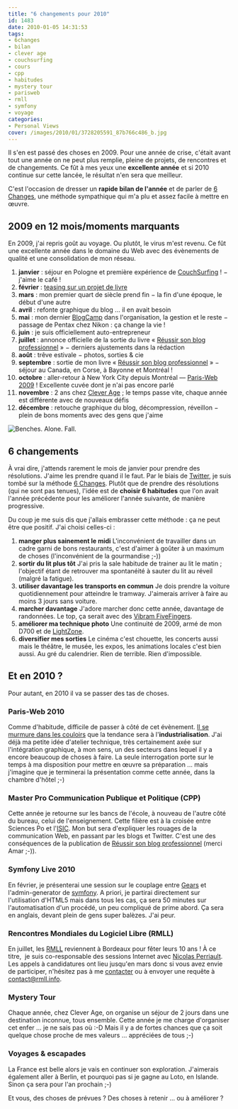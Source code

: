 ```yaml
---
title: "6 changements pour 2010"
id: 1483
date: 2010-01-05 14:31:53
tags:
- 6changes
- bilan
- clever age
- couchsurfing
- cours
- cpp
- habitudes
- mystery tour
- parisweb
- rmll
- symfony
- voyage
categories:
- Personal Views
cover: /images/2010/01/3728205591_87b766c486_b.jpg
---
```


Il s'en est passé des choses en 2009. Pour une année de crise, c'était avant tout une année on ne peut plus remplie, pleine de projets, de rencontres et de changements.
Ce fût à mes yeux une **excellente année** et si 2010 continue sur cette lancée, le résultat n'en sera que meilleur.

C'est l'occasion de dresser un **rapide bilan de l'année** et de parler de [6 Changes](https://6changes.com/), une méthode sympathique qui m'a plu et assez facile à mettre en œuvre.

<!--more-->

## 2009 en 12 mois/moments marquants

En 2009, j'ai repris goût au voyage. Ou plutôt, le virus m'est revenu. Ce fût une excellente année dans le domaine du Web avec des évènements de qualité et une consolidation de mon réseau.

1.  **janvier** : séjour en Pologne et première expérience de [CouchSurfing](https://couchsurfing.com/) ! − j'aime le café !
2.  **février** : [teasing sur un projet de livre](https://oncletom.io/2009/faire-part-de-naissance/)
3.  **mars** : mon premier quart de siècle prend fin − la fin d'une époque, le début d'une autre
4.  **avril** : refonte graphique du blog ... il en avait besoin
5.  **mai** : mon dernier [BlogCamp](http://blogcamp.fr/) dans l'organisation, la gestion et le reste − passage de Pentax chez Nikon : ça change la vie !
6.  **juin** : je suis officiellement auto-entrepreneur
7.  **juillet** : annonce officielle de la sortie du livre « [Réussir son blog professionnel](http://reussir-son-blog.pro/) » − derniers ajustements dans la rédaction
8.  **août** : trêve estivale − photos, sorties &amp; cie
9.  **septembre** : sortie de mon livre « [Réussir son blog professionnel](http://reussir-son-blog.pro/) » − séjour au Canada, en Corse, à Bayonne et Montréal !
10.  **octobre** : aller-retour à New York City depuis Montréal — [Paris-Web 2009](http://paris-web.fr/2009/) ! Excellente cuvée dont je n'ai pas encore parlé
11.  **novembre** : 2 ans chez [Clever Age](http://www.clever-age.com/) ; le temps passe vite, chaque année est différente avec de nouveaux défis
12.  **décembre** : retouche graphique du blog, décompression, réveillon − plein de bons moments avec des gens que j'aime

![Benches. Alone. Fall.](/images/2010/01/4103189447_e3e6fd896e_z.jpg)

## 6 changements

À vrai dire, j'attends rarement le mois de janvier pour prendre des résolutions. J'aime les prendre quand il le faut.
Par le biais de [Twitter](http://twitter.com), je suis tombé sur la méthode [6 Changes](http://6changes.com/). Plutôt que de prendre des résolutions (qui ne sont pas tenues), l'idée est de **choisir 6 habitudes** que l'on avait l'année précédente pour les améliorer l'année suivante, de manière progressive.

Du coup je me suis dis que j'allais embrasser cette méthode : ça ne peut être que positif. J'ai choisi celles-ci :

1.  **manger plus sainement le midi**
L'inconvénient de travailler dans un cadre garni de bons restaurants, c'est d'aimer à goûter à un maximum de choses (l'inconvénient de la gourmandise ;-))
2.  **sortir du lit plus tôt**
J'ai pris la sale habitude de trainer au lit le matin ; l'objectif étant de retrouver ma spontanéité à sauter du lit au réveil (malgré la fatigue).
3.  **utiliser davantage les transports en commun**
Je dois prendre la voiture quotidiennement pour atteindre le tramway. J'aimerais arriver à faire au moins 3 jours sans voiture.
4.  **marcher davantage**
J'adore marcher donc cette année, davantage de randonnées. Le top, ça serait avec des [Vibram FiveFingers](http://www.vibramfivefingers.com).
5.  **améliorer ma technique photo**
Une continuité de 2009, armé de mon D700 et de [LightZone](http://www.lightcrafts.com/lightzone/).
6.  **diversifier mes sorties**
Le cinéma c'est chouette, les concerts aussi mais le théâtre, le musée, les expos, les animations locales c'est bien aussi. Au gré du calendrier.
Rien de terrible. Rien d'impossible.

## Et en 2010 ?

Pour autant, en 2010 il va se passer des tas de choses.

### Paris-Web 2010

Comme d'habitude, difficile de passer à côté de cet évènement. [Il se murmure dans les couloirs](http://blog.temesis.com/post/2009/12/15/Ma-lettre-a-papa-ParisWeb) que la tendance sera à l'**industrialisation**. J'ai déjà ma petite idée d'atelier technique, très certainement axée sur l'intégration graphique, à mon sens, un des secteurs dans lequel il y a encore beaucoup de choses à faire.
La seule interrogation porte sur le temps à ma disposition pour mettre en œuvre sa préparation ... mais j'imagine que je terminerai la présentation comme cette année, dans la chambre d'hôtel ;-)

### Master Pro Communication Publique et Politique (CPP)

Cette année je retourne sur les bancs de l'école, à nouveau de l'autre côté du bureau, celui de l'enseignement. Cette filière est à la croisée entre Sciences Po et l'[ISIC](http://www.isic.u-bordeaux3.fr/). Mon but sera d'expliquer les rouages de la communication Web, en passant par les blogs et Twitter.
C'est une des conséquences de la publication de [Réussir son blog professionnel](http://reussir-son-blog.pro/) (merci Amar ;-)).

### Symfony Live 2010

En février, je présenterai une session sur le couplage entre [Gears](http://gears.google.com) et l'admin-generator de [symfony](http://symfony-project.org/). A priori, je partirai directement sur l'utilisation d'HTML5 mais dans tous les cas, ça sera 50 minutes sur l'automatisation d'un procédé, un peu compliqué de prime abord.
Ça sera en anglais, devant plein de gens super balèzes. J'ai peur.

### Rencontres Mondiales du Logiciel Libre (RMLL)

En juillet, les [RMLL](http://rmll.info/) reviennent à Bordeaux pour fêter leurs 10 ans ! À ce titre,  je suis co-responsable des sessions Internet avec [Nicolas Perriault](http://prendreuncafe.com/). Les appels à candidatures ont lieu jusqu'en mars donc si vous avez envie de participer, n'hésitez pas à me [contacter](/contact/) ou à envoyer une requête à [contact@rmll.info](mailto:contact@rmll.info).

### Mystery Tour

Chaque année, chez Clever Age, on organise un séjour de 2 jours dans une destination inconnue, tous ensemble. Cette année je me charge d'organiser cet enfer ... je ne sais pas où :-D
Mais il y a de fortes chances que ça soit quelque chose proche de mes valeurs ... appréciées de tous ;-)

### Voyages &amp; escapades

La France est belle alors je vais en continuer son exploration. J'aimerais également aller à Berlin, et pourquoi pas si je gagne au Loto, en Islande. Sinon ça sera pour l'an prochain ;-)

Et vous, des choses de prévues ? Des choses à retenir ... ou à améliorer ?
